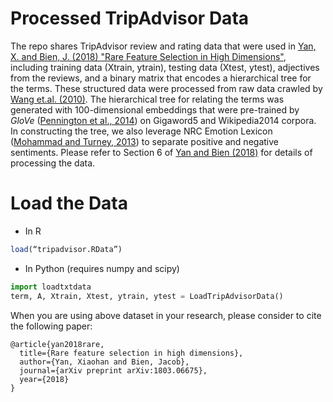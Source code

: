 Processed TripAdvisor Data
====

The repo shares TripAdvisor review and rating data that were used in [Yan, X. and Bien, J. (2018) "Rare Feature Selection in High Dimensions"](https://arxiv.org/abs/1803.06675), including training data (Xtrain, ytrain), testing data (Xtest, ytest), adjectives from the reviews, and a binary matrix that encodes a hierarchical tree for the terms. These structured data were processed from raw data crawled by [Wang et.al. (2010)](https://www.cs.virginia.edu/~hw5x/paper/rp166f-wang.pdf). The hierarchical tree for relating the terms was generated with 100-dimensional embeddings that were pre-trained by *GloVe* ([Pennington et al., 2014](https://nlp.stanford.edu/pubs/glove.pdf)) on Gigaword5 and Wikipedia2014 corpora. In constructing the tree, we also leverage NRC Emotion Lexicon ([Mohammad and Turney, 2013](https://www.semanticscholar.org/paper/Crowdsourcing-a-Word-Emotion-Association-Lexicon-Mohammad-Turney/54227c063bb04489caffd65ff9fc6218788ddb25)) to separate positive and negative sentiments. Please refer to Section 6 of [Yan and Bien (2018)](https://arxiv.org/abs/1803.06675) for details of processing the data.

Load the Data
====

- In R
```r
load(“tripadvisor.RData”)
```

- In Python (requires numpy and scipy)
```python
import loadtxtdata
term, A, Xtrain, Xtest, ytrain, ytest = LoadTripAdvisorData()
```

When you are using above dataset in your research, please consider to cite the following paper:

```text
@article{yan2018rare,
  title={Rare feature selection in high dimensions},
  author={Yan, Xiaohan and Bien, Jacob},
  journal={arXiv preprint arXiv:1803.06675},
  year={2018}
}
```